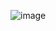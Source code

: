 ![image](https://user-images.githubusercontent.com/99772255/169634985-2d0a8a8c-191f-4c69-8eeb-34fddd392a23.png)
